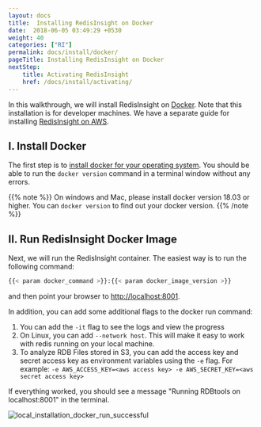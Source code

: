 ```yaml
---
layout: docs
title:  Installing RedisInsight on Docker
date:  2018-06-05 03:49:29 +0530
weight: 40
categories: ["RI"]
permalink: docs/install/docker/
pageTitle: Installing RedisInsight on Docker
nextStep:
    title: Activating RedisInsight
    href: /docs/install/activating/
---
```

In this walkthrough, we will install RedisInsight on [Docker](https://www.docker.com/). Note that this installation is for developer machines. We have a separate guide for installing [RedisInsight on AWS](/docs/rdbtools-docker-installation-ec2/).

## I. Install Docker

The first step is to [install docker for your operating system](https://docs.docker.com/install/). You should be able to run the `docker version` command in a terminal window without any errors.

{{% note %}}
On windows and Mac, please install docker version 18.03 or higher. You can `docker version` to find out your docker version.
{{% /note %}}

## II. Run RedisInsight Docker Image

Next, we will run the RedisInsight container. The easiest way is to run the following command:

```bash
{{< param docker_command >}}:{{< param docker_image_version >}}
```

and then point your browser to [http://localhost:8001](http://localhost:8001).

In addition, you can add some additional flags to the docker run command:

1. You can add the `-it` flag to see the logs and view the progress
1. On Linux, you can add `--network host`. This will make it easy to work with redis running on your local machine.
1. To analyze RDB Files stored in S3, you can add the access key and secret access key as environment variables using the `-e` flag. For example: `-e AWS_ACCESS_KEY=<aws access key> -e AWS_SECRET_KEY=<aws secret access key>`

If everything worked, you should see a message "Running RDBtools on localhost:8001" in the terminal.

![local_installation_docker_run_successful](/images/ri/local_installation_docker_run_successful.png)
